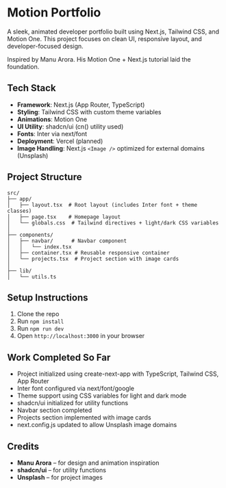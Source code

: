 # Motion Portfolio

A sleek, animated developer portfolio built using Next.js, Tailwind CSS, and Motion One. This project focuses on clean UI, responsive layout, and developer-focused design.

Inspired by Manu Arora. His Motion One + Next.js tutorial laid the foundation.

## Tech Stack

- **Framework**: Next.js (App Router, TypeScript)
- **Styling**: Tailwind CSS with custom theme variables
- **Animations**: Motion One
- **UI Utility**: shadcn/ui (cn() utility used)
- **Fonts**: Inter via next/font
- **Deployment**: Vercel (planned)
- **Image Handling**: Next.js `<Image />` optimized for external domains (Unsplash)

## Project Structure

```
src/
├── app/
│   ├── layout.tsx  # Root layout (includes Inter font + theme classes)
│   ├── page.tsx    # Homepage layout
│   └── globals.css  # Tailwind directives + light/dark CSS variables
│
├── components/
│   ├── navbar/      # Navbar component
│   │   └── index.tsx
│   ├── container.tsx # Reusable responsive container
│   └── projects.tsx  # Project section with image cards
│
├── lib/
│   └── utils.ts
```

## Setup Instructions

1. Clone the repo
2. Run `npm install`
3. Run `npm run dev`
4. Open `http://localhost:3000` in your browser

## Work Completed So Far

- Project initialized using create-next-app with TypeScript, Tailwind CSS, App Router
- Inter font configured via next/font/google
- Theme support using CSS variables for light and dark mode
- shadcn/ui initialized for utility functions
- Navbar section completed
- Projects section implemented with image cards
- next.config.js updated to allow Unsplash image domains

## Credits

- **Manu Arora** – for design and animation inspiration
- **shadcn/ui** – for utility functions
- **Unsplash** – for project images
